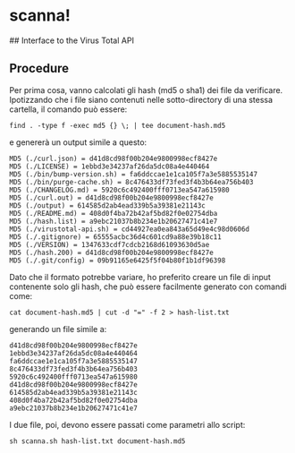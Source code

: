 # scanna!

## Interface to the Virus Total API

## Procedure

Per prima cosa, vanno calcolati gli hash (md5 o sha1) dei file da verificare.  
Ipotizzando che i file siano contenuti nelle sotto-directory di una stessa cartella, il comando può essere:

```
find . -type f -exec md5 {} \; | tee document-hash.md5
```

e genererà un output simile a questo:

```
MD5 (./curl.json) = d41d8cd98f00b204e9800998ecf8427e
MD5 (./LICENSE) = 1ebbd3e34237af26da5dc08a4e440464
MD5 (./bin/bump-version.sh) = fa6ddccae1e1ca105f7a3e5885535147
MD5 (./bin/purge-cache.sh) = 8c476433df73fed3f4b3b64ea756b403
MD5 (./CHANGELOG.md) = 5920c6c492400fff0713ea547a615980
MD5 (./curl.out) = d41d8cd98f00b204e9800998ecf8427e
MD5 (./output) = 614585d2ab4ead339b5a39381e21143c
MD5 (./README.md) = 408d0f4ba72b42af5bd82f0e02754dba
MD5 (./hash.list) = a9ebc21037b8b234e1b20627471c41e7
MD5 (./virustotal-api.sh) = cd44927ea0ea843a65d49e4c98d0606d
MD5 (./.gitignore) = 65555acbc36d4c601cd9a88e39b18c11
MD5 (./VERSION) = 1347633cdf7cdcb2168d61093630d5ae
MD5 (./hash.200) = d41d8cd98f00b204e9800998ecf8427e
MD5 (./.git/config) = 09b91165e6425f5f04b80f1b1df96398
```

Dato che il formato potrebbe variare, ho preferito creare un file di input contenente solo gli hash, che può essere facilmente generato con comandi come:

```
cat document-hash.md5 | cut -d "=" -f 2 > hash-list.txt
```

generando un file simile a:

```
d41d8cd98f00b204e9800998ecf8427e
1ebbd3e34237af26da5dc08a4e440464
fa6ddccae1e1ca105f7a3e5885535147
8c476433df73fed3f4b3b64ea756b403
5920c6c492400fff0713ea547a615980
d41d8cd98f00b204e9800998ecf8427e
614585d2ab4ead339b5a39381e21143c
408d0f4ba72b42af5bd82f0e02754dba
a9ebc21037b8b234e1b20627471c41e7
```

I due file, poi, devono essere passati come parametri allo script:

```
sh scanna.sh hash-list.txt document-hash.md5
```
